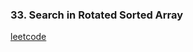 ### 33. Search in Rotated Sorted Array

[leetcode](https://leetcode.com/problems/search-in-rotated-sorted-array)